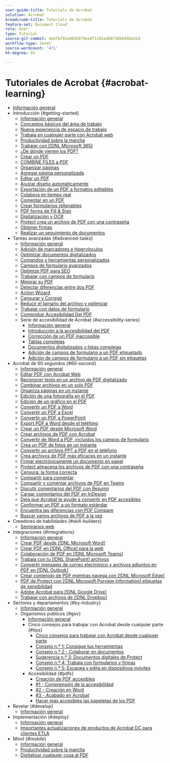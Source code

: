 ```yaml
---
user-guide-title: Tutorials de Acrobat
solution: Acrobat
breadcrumb-title: Tutorials de Acrobat
feature-set: Document Cloud
role: User
type: Tutorial
source-git-commit: 4e6fbf91e96d26f9ee8f1105ad68738b9450a32d
workflow-type: tm+mt
source-wordcount: '471'
ht-degree: 6%

---
```



# Tutoriales de Acrobat {#acrobat-learning}

+ [Información general](overview.md)
+ Introducción {#getting-started}
   + [Información general](getting-started/getting-started-overview.md)
   + [Conceptos básicos del área de trabajo](getting-started/get-to-know-the-acrobat-dc-interface.md)
   + [Nueva experiencia de espacio de trabajo](getting-started/new-workspace.md)
   + [Trabaja en cualquier parte con Acrobat web](getting-started/acrobatweb.md)
   + [Productividad sobre la marcha](getting-started/productivity.md)
   + [Trabajar con [!DNL Microsoft 365]](https://experienceleague.adobe.com/docs/document-cloud-learn/acrobat-learning/integrations/integrate-overview.html#microsoft)
   + [¿De dónde vienen los PDF?](getting-started/where-do-pdfs-come-from.md)
   + [Crear un PDF](getting-started/create-pdf.md)
   + [COMBINE FILES a PDF](getting-started/combine-to-pdf.md)
   + [Organizar páginas](getting-started/organize.md)
   + [Agregar página personalizada](getting-started/add-custom-page.md)
   + [Editar un PDF](getting-started/edit-pdf.md)
   + [Ajustar diseño automáticamente](getting-started/auto-adjust-layout.md)
   + [Exportación de un PDF a formatos editables](getting-started/export-pdf.md)
   + [Colabora en tiempo real](getting-started/collaborate.md)
   + [Comentar en un PDF](getting-started/comment-on-pdf-files.md)
   + [Crear formularios rellenables](getting-started/create-fillable-forms.md)
   + [PDF forms de Fill &amp; Sign](getting-started/fill-and-sign.md)
   + [Digitalización y OCR](getting-started/scan-and-ocr.md)
   + [Protect crea un archivo de PDF con una contraseña](getting-started/password-protect.md)
   + [Obtener firmas](getting-started/signatures.md)
   + [Realizar un seguimiento de documentos](getting-started/track.md)
+ Tareas avanzadas {#advanced-tasks}
   + [Información general](advanced-tasks/advanced-tasks-overview.md)
   + [Adición de marcadores e hipervínculos](advanced-tasks/bookmarks.md)
   + [Optimizar documentos digitalizados](advanced-tasks/optimizescan.md)
   + [Comandos y herramientas personalizados](advanced-tasks/custom.md)
   + [Campos de formulario avanzados](advanced-tasks/advancedforms.md)
   + [Optimize PDF para SEO](advanced-tasks/optimizeseo.md)
   + [Trabajar con campos de formulario](advanced-tasks/workforms.md)
   + [Mejorar su PDF](advanced-tasks/enhance.md)
   + [Detectar diferencias entre dos PDF](advanced-tasks/compare.md)
   + [Action Wizard](advanced-tasks/action.md)
   + [Censurar y Corregir](advanced-tasks/redact.md)
   + [Reducir el tamaño del archivo y optimizar](advanced-tasks/reduce.md)
   + [Trabajar con datos de formulario](advanced-tasks/formdata.md)
   + [Comprobar Accesibilidad Del PDF](advanced-tasks/accessibility.md)
   + Serie de accesibilidad de Acrobat {#accessibility-series}
      + [Información general](advanced-tasks/accessibility-series.md)
      + [Introducción a la accesibilidad del PDF](advanced-tasks/accessibilitysession1.md)
      + [Corrección de un PDF inaccesible](advanced-tasks/accessibilitysession2.md)
      + [Tablas complejas](advanced-tasks/accessibilitysession3.md)
      + [Documentos digitalizados y listas complejas](advanced-tasks/accessibilitysession4.md)
      + [Adición de campos de formulario a un PDF etiquetado](advanced-tasks/accessibilitysession5.md)
      + [Adición de campos de formulario a un PDF sin etiquetas](advanced-tasks/accessibilitysession6.md)
+ Acrobat de 60 segundos {#60-second}
   + [Información general](60-second/60-second-overview.md)
   + [Editar PDF con Acrobat Web](60-second/edit.md)
   + [Reconocer texto en un archivo de PDF digitalizado](60-second/textrecognition.md)
   + [Combinar archivos en un solo PDF](60-second/combine-to-one-pdf.md)
   + [Organiza páginas en un instante](60-second/organize.md)
   + [Edición de una fotografía en el PDF](60-second/editphoto.md)
   + [Edición de un gráfico en el PDF](60-second/editgraphic.md)
   + [Convertir un PDF a Word](60-second/convert-pdf-word.md)
   + [Convertir un PDF a Excel](60-second/convert-pdf-excel.md)
   + [Convertir un PDF a PowerPoint](60-second/convert-pdf-powerpoint.md)
   + [Export PDF a Word desde el teléfono](60-second/exportwordphone.md)
   + [Crear un PDF desde Microsoft Word](60-second/word-to-pdf.md)
   + [Crear archivos de PDF con Acrobat](60-second/create-from-acrobat.md)
   + [Convertir de Word a PDF, incluidos los campos de formulario](60-second/wordform.md)
   + [Crea un PDF de fotos en un instante](60-second/photo.md)
   + [Convertir un archivo PPT a PDF en el teléfono](60-second/phone.md)
   + [Crea archivos de PDF más eficaces en un instante](60-second/optimize.md)
   + [Firmar electrónicamente un documento en papel](60-second/sign.md)
   + [Protect almacena los archivos de PDF con una contraseña](60-second/protect.md)
   + [Censura: la forma correcta](60-second/redaction.md)
   + [Compartir para comentar](60-second/share-comment.md)
   + [Compartir y comentar archivos de PDF en Teams](60-second/share-comment-teams.md)
   + [Discutir comentarios del PDF con Resumir](60-second/summarize-comments.md)
   + [Cargar comentarios del PDF en InDesign](60-second/indesign.md)
   + [Deja que Acrobat te ayude a convertir en PDF accesibles](60-second/accessible.md)
   + [Conformar un PDF a un formato estándar](60-second/conform.md)
   + [Encuentra las diferencias con PDF Compare](60-second/compare.md)
   + [Buscar varios archivos de PDF a la vez](60-second/search.md)
+ Creadores de habilidades {#skill-builders}
   + [Seminarios web](skill-builder/skill-builder-webinars.md)
+ Integraciones {#integrations}
   + [Información general](integrate/integrate-overview.md)
   + [Crear PDF desde [!DNL Microsoft Word]](integrate/createfromword.md)
   + [Crear PDF en [!DNL Office] para la web](integrate/createofficeweb.md)
   + [Colaboración de PDF en [!DNL Microsoft Teams]](integrate/acrobatandteams.md)
   + [Trabaja con tu [!DNL SharePoint] archivos](integrate/acrobatandsp.md)
   + [Convertir mensajes de correo electrónico y archivos adjuntos en PDF en [!DNL Outlook]](integrate/outlook.md)
   + [Crear contenido de PDF mientras navega con [!DNL Microsoft Edge]](integrate/edge.md)
   + [PDF de Protect con [!DNL Microsoft Purview Information] etiquetas de sensibilidad](integrate/microsoftsensitivitylabels.md)
   + [Adobe Acrobat para [!DNL Google Drive]](integrate/acrobatandgoogle.md)
   + [Trabajar con archivos de [!DNL Dropbox]](integrate/acrobat-dropbox.md)
+ Sectores y departamentos {#by-industry}
   + [Información general](industry/industry-overview.md)
   + Organismos públicos {#gov}
      + [Información general](industry/gov/gov-overview.md)
      + Cinco consejos para trabajar con Acrobat desde cualquier parte {#tips}
         + [Cinco consejos para trabajar con Acrobat desde cualquier parte](industry/gov/5-tips-for-working-anywhere-with-acrobat-dc-for-government.md)
         + [Consejo n.º 1: Consigue tus herramientas](industry/gov/get-your-tools.md)
         + [Consejo n.º 2 - Colaborar en documentos](industry/gov/collaborate-on-documents.md)
         + [Sugerencia n.º 3: Documentos digitales de Protect](industry/gov/protect-digital-documents.md)
         + [Consejo n.º 4: Trabaja con formularios y firmas](industry/gov/work-with-forms-and-signatures.md)
         + [Consejo n.º 5: Escanea y edita en dispositivos móviles](industry/gov/scan-and-edit-on-mobile.md)
      + Accesibilidad {#pdfs}
         + [Creación de PDF accesibles](industry/gov/making-pdfs-accessible.md)
         + [#1 - Comprensión de la accesibilidad](industry/gov/understanding-accessibility.md)
         + [#2 - Creación en Word](industry/gov/authoring-in-word.md)
         + [#3 - Acabado en Acrobat](industry/gov/finishing-in-acrobat.md)
         + [Hacer más accesibles las papeletas de los PDF](industry/gov/making-pdf-ballots-accessible.md)
+ Revelar {#develop}
   + [Información general](develop/develop-overview.md)
+ Implementación {#deploy}
   + [Información general](deploy/deploy-overview.md)
   + [Importantes actualizaciones de productos de Acrobat DC para clientes ETLA](deploy/signentitlementchanges.md)
+ Móvil {#mobile}
   + [Información general](mobile/mobile-overview.md)
   + [Productividad sobre la marcha](https://experienceleague.adobe.com/docs/document-cloud-learn/acrobat-learning/getting-started/productivity.html)
   + [Digitalizar cualquier cosa al PDF](mobile/scan-mobile-app.md)
